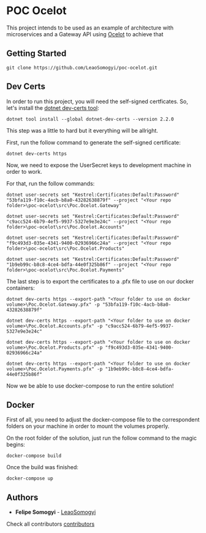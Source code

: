 # POC Ocelot

This project intends to be used as an example of architecture with microservices and a Gateway API using [Ocelot](https://www.nuget.org/packages/Ocelot/) to achieve that

## Getting Started

```
git clone https://github.com/LeaoSomogyi/poc-ocelot.git
```

## Dev Certs

In order to run this project, you will need the self-signed certficates. So, let's install the [dotnet dev-certs tool](https://www.nuget.org/packages/dotnet-dev-certs):

```
dotnet tool install --global dotnet-dev-certs --version 2.2.0
```

This step was a little to hard but it everything will be allright.

First, run the follow command to generate the self-signed certificate:

```
dotnet dev-certs https
```

Now, we need to expose the UserSecret keys to development machine in order to work.

For that, run the follow commands:

```
dotnet user-secrets set "Kestrel:Certificates:Default:Password" "53bfa119-f10c-4acb-b8a0-43282638879f" --project "<Your repo folder>\poc-ocelot\src\Poc.Ocelot.Gateway"
```

```
dotnet user-secrets set "Kestrel:Certificates:Default:Password" "c9acc524-6b79-4ef5-9937-5327e9e3e24c" --project "<Your repo folder>\poc-ocelot\src\Poc.Ocelot.Accounts"
```

```
dotnet user-secrets set "Kestrel:Certificates:Default:Password" "f9c493d3-035e-4341-9400-02936966c24a" --project "<Your repo folder>\poc-ocelot\src\Poc.Ocelot.Products"
```

```
dotnet user-secrets set "Kestrel:Certificates:Default:Password" "1b9eb99c-b8c8-4ce4-bdfa-44e0f325b86f" --project "<Your repo folder>\poc-ocelot\src\Poc.Ocelot.Payments"
```

The last step is to export the certificates to a .pfx file to use on our docker containers:

```
dotnet dev-certs https --export-path "<Your folder to use on docker volume>\Poc.Ocelot.Gateway.pfx" -p "53bfa119-f10c-4acb-b8a0-43282638879f"
```

```
dotnet dev-certs https --export-path "<Your folder to use on docker volume>\Poc.Ocelot.Accounts.pfx" -p "c9acc524-6b79-4ef5-9937-5327e9e3e24c"
```

```
dotnet dev-certs https --export-path "<Your folder to use on docker volume>\Poc.Ocelot.Products.pfx" -p "f9c493d3-035e-4341-9400-02936966c24a"
```

```
dotnet dev-certs https --export-path "<Your folder to use on docker volume>\Poc.Ocelot.Payments.pfx" -p "1b9eb99c-b8c8-4ce4-bdfa-44e0f325b86f"
```

Now we be able to use docker-compose to run the entire solution!

## Docker

First of all, you need to adjust the docker-compose file to the correspondent folders on your machine in order to mount the volumes properly.

On the root folder of the solution, just run the follow command to the magic begins:

```
docker-compose build
```

Once the build was finished:

```
docker-compose up
```

## Authors

* **Felipe Somogyi** - [LeaoSomogyi](https://github.com/LeaoSomogyi)

Check all contributors [contributors](https://github.com/LeaoSomogyi/poc-ocelot/graphs/contributors)